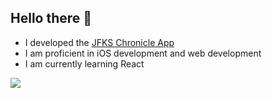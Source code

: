 ## Hello there 👋

<!-- **Scr1pting/Scr1pting** is a ✨ _special_ ✨ repository because its `README.md` (this file) appears on your GitHub profile. -->

- I developed the [JFKS Chronicle App](https://apps.apple.com/de/app/jfks-chronicle/id1559419959)
- I am proficient in iOS development and web development
- I am currently learning React


<img src="https://github-readme-stats.vercel.app/api?username=Scr1pting&show_icons=true&icon_color=0366d6&text_color=24292e&bg_color=ffffff&hide_title=true" />
